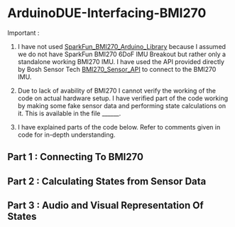 # ArduinoDUE-Interfacing-BMI270

Important :
  1. I have not used [SparkFun_BMI270_Arduino_Library](https://github.com/sparkfun/SparkFun_BMI270_Arduino_Library) because I assumed we do not have SparkFun BMI270 6DoF IMU Breakout but rather only a standalone working BMI270 IMU. I have used the API provided directly by Bosh Sensor Tech [BMI270_Sensor_API](https://github.com/boschsensortec/BMI270_SensorAPI) to connect to the BMI270 IMU.

  2. Due to lack of avability of BMI270 I cannot verify the working of the code on actual hardware setup. I have verified part of the code working by making some fake sensor data and performing state calculations on it. This is available in the file ______.

  3. I have explained parts of the code below. Refer to comments given in code for in-depth understanding.

## Part 1 : Connecting To BMI270

## Part 2 : Calculating States from Sensor Data

## Part 3 : Audio and Visual Representation Of States
